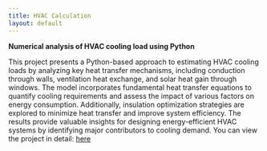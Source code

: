 ```yaml
---
title: HVAC Calculation 
layout: default
---
```


**Numerical analysis of HVAC cooling load using Python**

This project presents a Python-based approach to estimating HVAC cooling loads by analyzing key heat transfer mechanisms, including conduction through walls, ventilation heat exchange, and solar heat gain through windows. The model incorporates fundamental heat transfer equations to quantify cooling requirements and assess the impact of various factors on energy consumption. Additionally, insulation optimization strategies are explored to minimize heat transfer and improve system efficiency. The results provide valuable insights for designing energy-efficient HVAC systems by identifying major contributors to cooling demand.
You can view the project in detail: [here](https://github.com/Ganesh-Borde/HVAC_Calculation)
